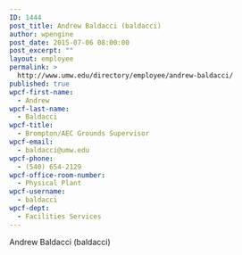 ```yaml
---
ID: 1444
post_title: Andrew Baldacci (baldacci)
author: wpengine
post_date: 2015-07-06 08:00:00
post_excerpt: ""
layout: employee
permalink: >
  http://www.umw.edu/directory/employee/andrew-baldacci/
published: true
wpcf-first-name:
  - Andrew
wpcf-last-name:
  - Baldacci
wpcf-title:
  - Brompton/AEC Grounds Supervisor
wpcf-email:
  - baldacci@umw.edu
wpcf-phone:
  - (540) 654-2129
wpcf-office-room-number:
  - Physical Plant
wpcf-username:
  - baldacci
wpcf-dept:
  - Facilities Services
---
```

Andrew Baldacci (baldacci)